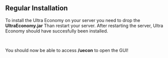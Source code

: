 ## Regular Installation

To install the Ultra Economy on your server you need to drop the **UltraEconomy.jar** Than restart your server.
After restarting the server, Ultra Economy should have succesfully been installed.

<br />

You should now be able to access **/uecon** to open the GUI!
